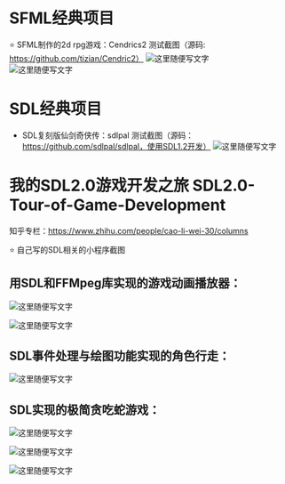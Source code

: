 # SFML经典项目
⭐️ SFML制作的2d rpg游戏：Cendrics2 测试截图（源码: https://github.com/tizian/Cendric2）
![这里随便写文字](https://github.com/clw5180/SDL2.0-Tour-of-Game-Development/blob/master/screenshot/1.png)  
![这里随便写文字](https://github.com/clw5180/SDL2.0-Tour-of-Game-Development/blob/master/screenshot/2.png)  


# SDL经典项目
* SDL复刻版仙剑奇侠传：sdlpal 测试截图（源码：https://github.com/sdlpal/sdlpal，使用SDL1.2开发）
![这里随便写文字](https://github.com/clw5180/SDL2.0-Tour-of-Game-Development/blob/master/screenshot/3.jpg)  


# 我的SDL2.0游戏开发之旅 SDL2.0-Tour-of-Game-Development
知乎专栏：https://www.zhihu.com/people/cao-li-wei-30/columns

⭐️ 自己写的SDL相关的小程序截图

## 用SDL和FFMpeg库实现的游戏动画播放器：
![这里随便写文字](https://github.com/clw5180/SDL2.0-Tour-of-Game-Development/blob/master/SDL_video_player/screenshot/1.png)  

![这里随便写文字](https://github.com/clw5180/SDL2.0-Tour-of-Game-Development/blob/master/SDL_video_player/screenshot/2.png)  

## SDL事件处理与绘图功能实现的角色行走：

![这里随便写文字](https://github.com/clw5180/SDL2.0-Tour-of-Game-Development/blob/master/SDL_role_walking/screenshot.png) 

## SDL实现的极简贪吃蛇游戏：

![这里随便写文字](https://github.com/clw5180/SDL2.0-Tour-of-Game-Development/blob/master/SDL_snake/screenshot1.png) 

![这里随便写文字](https://github.com/clw5180/SDL2.0-Tour-of-Game-Development/blob/master/SDL_snake/screenshot2.png) 

![这里随便写文字](https://github.com/clw5180/SDL2.0-Tour-of-Game-Development/blob/master/SDL_snake/screenshot3.png) 
